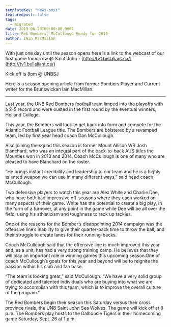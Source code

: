 ```yaml
---
templateKey: "news-post"
featuredpost: false
tags:
  - migrated
date: 2019-06-20T00:00:00.000Z
title: Reb Bombers, McCullough Ready for 2015
author: Iain MacMillan
---
```


With just one day until the season opens here is a link to the webcast of our first game tomorrow @ Saint John - [http://tv1.bellaliant.ca/](http://tv1.bellaliant.ca/)

Kick off is 8pm @ UNBSJ

Here is a season opening article from former Bombers Player and Current writer for the Brunswickan Iain MacMillan.

---

Last year, the UNB Red Bombers football team limped into the playoffs with a 2-5 record and were ousted in the first round by the eventual winners, Holland College.

This year, the Bombers will look to get back into form and compete for the Atlantic Football League title. The Bombers are bolstered by a revamped team, led by first year head coach Dan McCullough.

Also joining the squad this season is former Mount Allison WR Josh Blanchard, who was an integral part of the back-to-back AUS titles the Mounties won in 2013 and 2014. Coach McCullough is one of many who are pleased to have Blanchard on the roster.

“He brings instant credibility and leadership to our team and he is a highly talented weapon we can use in many different ways,” said head coach McCullough.

Two defensive players to watch this year are Alex White and Charlie Dee, who have both had impressive off-seasons where they each worked on many aspects of their game. White has the potential to create a big play, in the form of a turnover, at any point in the game while Dee will be all over the field, using his athleticism and toughness to rack up tackles.

One of the reasons for the Bomber’s disappointing 2014 campaign was the offensive line’s inability to give their quarter-back time to throw the ball, and their struggle to create lanes for their running-backs.

Coach McCullough said that the offensive line is much improved this year and, as a unit, has had a very strong training camp. He believes that they will play an important role in winning games this upcoming season.One of coach McCullough’s goals for this year and beyond will be to reignite the passion within his club and fan base.

“The team is looking great,” said McCullough. “We have a very solid group of dedicated and talented individuals who are buying into what we are trying to accomplish with this team, which is to improve the overall culture of the program.”

The Red Bombers begin their season this Saturday versus their cross province rivals, the UNB Saint John Sea Wolves. The game will kick off at 8 p.m. The Bombers play hosts to the Dalhousie Tigers in their homecoming game Saturday, Sept. 26 at 1 p.m.